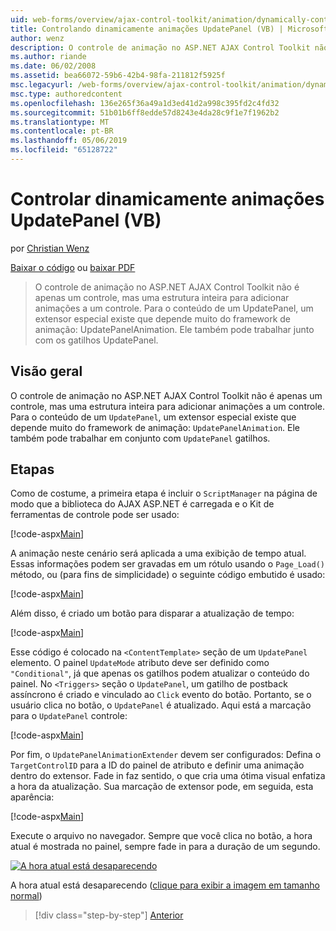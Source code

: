 ```yaml
---
uid: web-forms/overview/ajax-control-toolkit/animation/dynamically-controlling-updatepanel-animations-vb
title: Controlando dinamicamente animações UpdatePanel (VB) | Microsoft Docs
author: wenz
description: O controle de animação no ASP.NET AJAX Control Toolkit não é apenas um controle, mas uma estrutura inteira para adicionar animações a um controle. Para o conteúdo de um...
ms.author: riande
ms.date: 06/02/2008
ms.assetid: bea66072-59b6-42b4-98fa-211812f5925f
msc.legacyurl: /web-forms/overview/ajax-control-toolkit/animation/dynamically-controlling-updatepanel-animations-vb
msc.type: authoredcontent
ms.openlocfilehash: 136e265f36a49a1d3ed41d2a998c395fd2c4fd32
ms.sourcegitcommit: 51b01b6ff8edde57d8243e4da28c9f1e7f1962b2
ms.translationtype: MT
ms.contentlocale: pt-BR
ms.lasthandoff: 05/06/2019
ms.locfileid: "65128722"
---
```

# <a name="dynamically-controlling-updatepanel-animations-vb"></a>Controlar dinamicamente animações UpdatePanel (VB)

por [Christian Wenz](https://github.com/wenz)

[Baixar o código](http://download.microsoft.com/download/9/3/f/93f8daea-bebd-4821-833b-95205389c7d0/UpdatePanelAnimation2.vb.zip) ou [baixar PDF](http://download.microsoft.com/download/b/6/a/b6ae89ee-df69-4c87-9bfb-ad1eb2b23373/updatepanelanimation2VB.pdf)

> O controle de animação no ASP.NET AJAX Control Toolkit não é apenas um controle, mas uma estrutura inteira para adicionar animações a um controle. Para o conteúdo de um UpdatePanel, um extensor especial existe que depende muito do framework de animação: UpdatePanelAnimation. Ele também pode trabalhar junto com os gatilhos UpdatePanel.

## <a name="overview"></a>Visão geral

O controle de animação no ASP.NET AJAX Control Toolkit não é apenas um controle, mas uma estrutura inteira para adicionar animações a um controle. Para o conteúdo de um `UpdatePanel`, um extensor especial existe que depende muito do framework de animação: `UpdatePanelAnimation`. Ele também pode trabalhar em conjunto com `UpdatePanel` gatilhos.

## <a name="steps"></a>Etapas

Como de costume, a primeira etapa é incluir o `ScriptManager` na página de modo que a biblioteca do AJAX ASP.NET é carregada e o Kit de ferramentas de controle pode ser usado:

[!code-aspx[Main](dynamically-controlling-updatepanel-animations-vb/samples/sample1.aspx)]

A animação neste cenário será aplicada a uma exibição de tempo atual. Essas informações podem ser gravadas em um rótulo usando o `Page_Load()` método, ou (para fins de simplicidade) o seguinte código embutido é usado:

[!code-aspx[Main](dynamically-controlling-updatepanel-animations-vb/samples/sample2.aspx)]

Além disso, é criado um botão para disparar a atualização de tempo:

[!code-aspx[Main](dynamically-controlling-updatepanel-animations-vb/samples/sample3.aspx)]

Esse código é colocado na `<ContentTemplate>` seção de um `UpdatePanel` elemento. O painel `UpdateMode` atributo deve ser definido como `"Conditional"`, já que apenas os gatilhos podem atualizar o conteúdo do painel. No `<Triggers>` seção o `UpdatePanel`, um gatilho de postback assíncrono é criado e vinculado ao `Click` evento do botão. Portanto, se o usuário clica no botão, o `UpdatePanel` é atualizado. Aqui está a marcação para o `UpdatePanel` controle:

[!code-aspx[Main](dynamically-controlling-updatepanel-animations-vb/samples/sample4.aspx)]

Por fim, o `UpdatePanelAnimationExtender` devem ser configurados: Defina o `TargetControlID` para a ID do painel de atributo e definir uma animação dentro do extensor. Fade in faz sentido, o que cria uma ótima visual enfatiza a hora da atualização. Sua marcação de extensor pode, em seguida, esta aparência:

[!code-aspx[Main](dynamically-controlling-updatepanel-animations-vb/samples/sample5.aspx)]

Execute o arquivo no navegador. Sempre que você clica no botão, a hora atual é mostrada no painel, sempre fade in para a duração de um segundo.

[![A hora atual está desaparecendo](dynamically-controlling-updatepanel-animations-vb/_static/image2.png)](dynamically-controlling-updatepanel-animations-vb/_static/image1.png)

A hora atual está desaparecendo ([clique para exibir a imagem em tamanho normal](dynamically-controlling-updatepanel-animations-vb/_static/image3.png))

> [!div class="step-by-step"]
> [Anterior](animating-an-updatepanel-control-vb.md)
